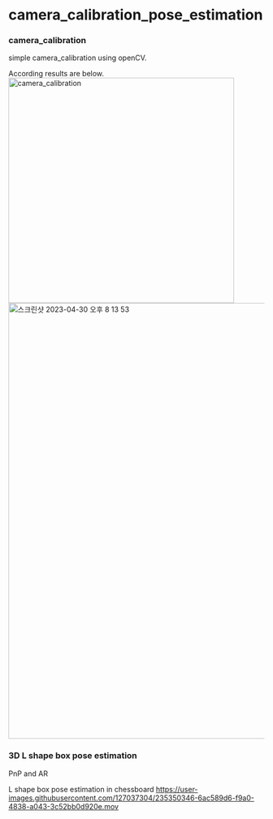 # camera_calibration_pose_estimation
### camera_calibration
simple camera_calibration using openCV.

According results are below.
<img width="444" alt="camera_calibration" src="https://user-images.githubusercontent.com/127037304/235350226-bd264d35-4cc6-4937-9924-2f75d5acb143.png">
<img width="859" alt="스크린샷 2023-04-30 오후 8 13 53" src="https://user-images.githubusercontent.com/127037304/235350230-e0e346fb-8f96-4fdb-8e13-13fe65e8658f.png">

### 3D L shape box pose estimation 
PnP and AR

L shape box pose estimation in chessboard
https://user-images.githubusercontent.com/127037304/235350346-6ac589d6-f9a0-4838-a043-3c52bb0d920e.mov

